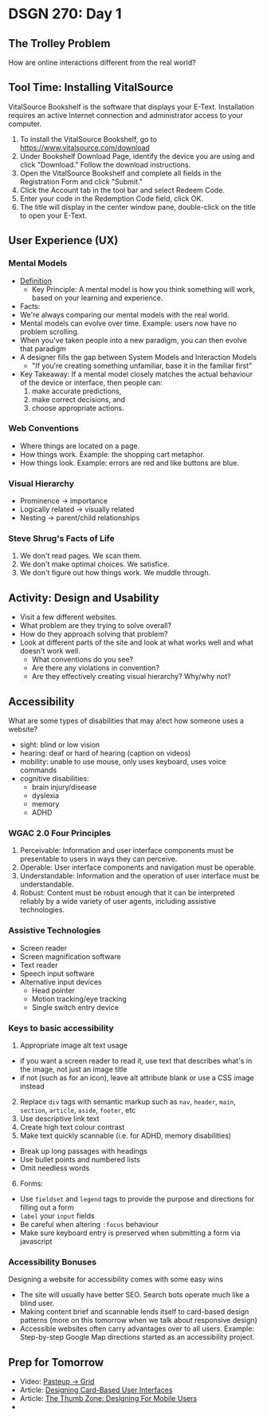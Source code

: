 # DSGN 270: Day 1

## The Trolley Problem
How are online interactions different from the real world?

## Tool Time: Installing VitalSource
VitalSource Bookshelf is the software that displays your E-Text. Installation requires an active Internet connection and administrator access to your computer.

1. To install the VitalSource Bookshelf, go to https://www.vitalsource.com/download
2. Under Bookshelf Download Page, identify the device you are using and click "Download." Follow the download instructions.
3. Open the VitalSource Bookshelf and complete all fields in the Registration Form and click "Submit."
4. Click the Account tab in the tool bar and select Redeem Code.
5. Enter your code in the Redemption Code field, click OK.
6. The title will display in the center window pane, double-click on the title to open your E-Text.

## User Experience (UX)
### Mental Models
- [Definition](https://youtu.be/9gM8K4ooavY?t=241)
  - Key Principle: A mental model is how you think something will work, based on your learning and experience.
- Facts: 
 - We're always comparing our mental models with the real world.
 - Mental models can evolve over time. Example: users now have no problem scrolling.
 - When you've taken people into a new paradigm, you can then evolve that paradigm
- A designer fills the gap between System Models and Interaction Models
  - "If you're creating something unfamiliar, base it in the familiar first"
- Key Takeaway: If a mental model closely matches the actual behaviour of the device or interface, then people can:
    1. make accurate predictions,
    2. make correct decisions, and
    3. choose appropriate actions.

### Web Conventions
- Where things are located on a page.
- How things work. Example: the shopping cart metaphor.
- How things look. Example: errors are red and like buttons are blue.

### Visual Hierarchy
- Prominence -> importance
- Logically related -> visually related
- Nesting -> parent/child relationships

### Steve Shrug's Facts of Life
1. We don't read pages. We scan them.
2. We don't make optimal choices. We satisfice.
3. We don't figure out how things work. We muddle through.

## Activity: Design and Usability
- Visit a few different websites.
- What problem are they trying to solve overall?
- How do they approach solving that problem?
- Look at different parts of the site and look at
what works well and what doesn't work well.
  - What conventions do you see?
  - Are there any violations in convention?
  - Are they effectively creating visual hierarchy? Why/why not?

## Accessibility
What are some types of disabilities that may a!ect how someone uses a website?
  - sight: blind or low vision
  - hearing: deaf or hard of hearing (caption on videos) 
  - mobility: unable to use mouse, only uses keyboard, uses voice commands
  - cognitive disabilities: 
    - brain injury/disease
    - dyslexia
    - memory
    - ADHD

### WGAC 2.0 Four Principles
1. Perceivable: Information and user interface components must be presentable to users in ways they can perceive.
2. Operable: User interface components and navigation must be operable.
3. Understandable: Information and the operation of user interface must be understandable.
4. Robust: Content must be robust enough that it can be interpreted reliably by a wide variety of user agents, including assistive technologies.

### Assistive Technologies
- Screen reader
- Screen magnification software
- Text reader
- Speech input software
- Alternative input devices
  - Head pointer
  - Motion tracking/eye tracking
  - Single switch entry device

### Keys to basic accessibility
1. Appropriate image alt text usage
  - if you want a screen reader to read it, use text that describes what's in the image, not just an image title
  - if not (such as for an icon), leave alt attribute blank or use a CSS image instead
2. Replace `div` tags with semantic markup such as `nav`, `header`, `main`, `section`, `article`, `aside`, `footer`, etc
3. Use descriptive link text
4. Create high text colour contrast
5. Make text quickly scannable (i.e. for ADHD, memory disabilities)
  - Break up long passages with headings
  - Use bullet points and numbered lists
  - Omit needless words 
6. Forms:
  - Use `fieldset` and `legend` tags to provide the purpose and directions for filling out a form
  - `label` your `input` fields
  - Be careful when altering `:focus` behaviour
  - Make sure keyboard entry is preserved when submitting a form via javascript

### Accessibility Bonuses 
Designing a website for accessibility comes with some easy wins
- The site will usually have better SEO. Search bots operate much like a blind user.
- Making content brief and scannable lends itself to card-based design patterns (more on this tomorrow when we talk about responsive design)
- Accessible websites often carry advantages over to all users. Example: Step-by-step Google Map directions started as an accessibility project.

## Prep for Tomorrow
- Video: [Pasteup -> Grid](https://youtu.be/E005mjqpZ9Y)
- Article: [Designing Card-Based User Interfaces](https://www.smashingmagazine.com/2016/10/designing-card-based-user-interfaces/)
- Article: [The Thumb Zone: Designing For Mobile Users](https://www.smashingmagazine.com/2016/09/the-thumb-zone-designing-for-mobile-users/)
- 